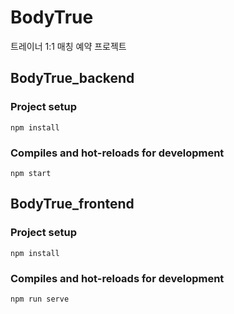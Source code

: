 BodyTrue
=============
트레이너 1:1 매칭 예약 프로젝트

BodyTrue_backend
--
### Project setup
```
npm install
```
### Compiles and hot-reloads for development
```
npm start
```
BodyTrue_frontend
-- 
### Project setup
```
npm install
```
### Compiles and hot-reloads for development
```
npm run serve
```
